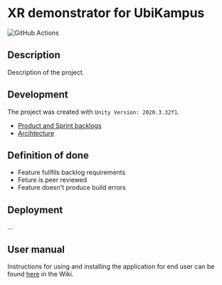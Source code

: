 # XR demonstrator for UbiKampus

![GitHub Actions](https://github.com/Ubikampus-ohtu/xr-demonstrator/workflows/CI/badge.svg)

## Description 

Description of the project.

## Development

The project was created with `Unity Version: 2020.3.32f1`.

* [Product and Sprint backlogs](https://docs.google.com/spreadsheets/d/1UAFMfQaJO77A-gFC4_5rNKeAvvP4oJuPyzXGSJdbf5Y)
* [Arcihtecture](#)

## Definition of done

* Feature fullfils backlog requirements
* Feture is peer reviewed 
* Feature doesn't produce build errors

## Deployment

...

## User manual

Instructions for using and installing the application for end user can be found [here](https://github.com/UbiKampus-ohtu/xr-demonstrator/wiki/User-manual) in the Wiki.

